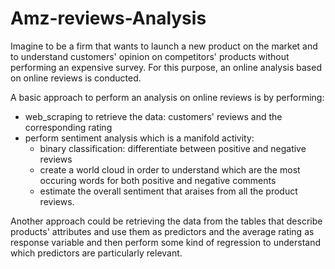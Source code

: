# Amz-reviews-Analysis
Imagine to be a firm that wants to launch a new product on the market and to understand customers' opinion on competitors' products without performing an expensive survey. For this purpose, an online analysis based on online reviews is conducted.

A basic approach to perform an analysis on online reviews is by performing: 
* web_scraping to retrieve the data: customers' reviews and the corresponding rating
* perform sentiment analysis which is a manifold activity: 
  * binary classification: differentiate between positive and negative reviews
  * create a world cloud in order to understand which are the most occuring words for both positive and negative comments
  * estimate the overall sentiment that araises from all the product reviews. 

Another approach could be retrieving the data from the tables that describe products' attributes and use them as predictors and the average rating as response variable and then perform some kind of regression to understand which predictors are particularly relevant. 
